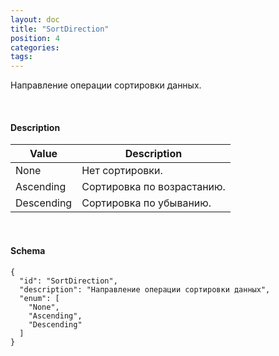```yaml
---
layout: doc
title: "SortDirection"
position: 4
categories: 
tags: 
---
```


Направление операции сортировки данных.

   

#### Description

|Value|Description|
|-----|-----------|
|None|Нет сортировки.|
|Ascending|Сортировка по возрастанию.|
|Descending|Сортировка по убыванию.|

   

#### Schema

```
{
  "id": "SortDirection",
  "description": "Направление операции сортировки данных",
  "enum": [
    "None",
    "Ascending",
    "Descending"
  ]
}
```

 

 

